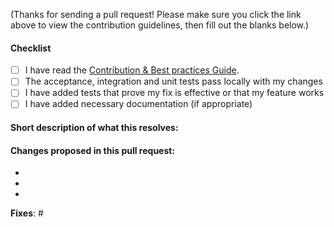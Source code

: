 (Thanks for sending a pull request! Please make sure you click the link above to view the contribution guidelines, then fill out the blanks below.)

#### Checklist

- [ ] I have read the [Contribution & Best practices Guide](https://blog.fossasia.org/open-source-developer-guide-and-best-practices-at-fossasia).
- [ ] The acceptance, integration and unit tests pass locally with my changes
- [ ] I have added tests that prove my fix is effective or that my feature works
- [ ] I have added necessary documentation (if appropriate)

#### Short description of what this resolves:


#### Changes proposed in this pull request:

-
-
-

**Fixes**: #
